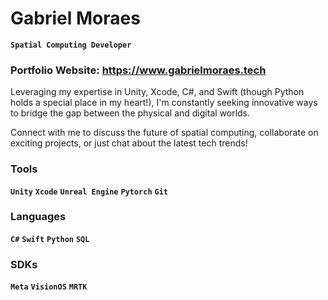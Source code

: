 # Gabriel Moraes

**` Spatial Computing Developer `**

### Portfolio Website: https://www.gabrielmoraes.tech


Leveraging my expertise in Unity, Xcode, C#, and Swift (though Python holds a special place in my heart!), I'm constantly seeking innovative ways to bridge the gap between the physical and digital worlds.

Connect with me to discuss the future of spatial computing, collaborate on exciting projects, or just chat about the latest tech trends!

### Tools
**`Unity`**  **`Xcode`**  **`Unreal Engine`** **`Pytorch`** **`Git`**

### Languages
**`C#`**  **`Swift`** **`Python`** **`SQL`**

### SDKs
**`Meta`**  **`VisionOS`** **`MRTK`**
